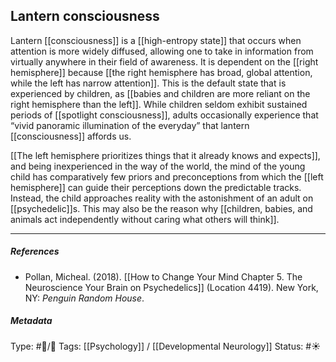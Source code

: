 ## Lantern consciousness  # 

Lantern [[consciousness]] is a [[high-entropy state]] that occurs when attention is more widely diffused, allowing one to take in information from virtually anywhere in their field of awareness. It is dependent on the [[right hemisphere]] because [[the right hemisphere has broad, global attention, while the left has narrow attention]]. This is the default state that is experienced by children, as [[babies and children are more reliant on the right hemisphere than the left]]. While children seldom exhibit sustained periods of [[spotlight consciousness]], adults occasionally experience that “vivid panoramic illumination of the everyday” that lantern [[consciousness]] affords us.

[[The left hemisphere prioritizes things that it already knows and expects]], and being inexperienced in the way of the world, the mind of the young child has comparatively few priors and preconceptions from which the [[left hemisphere]] can guide their perceptions down the predictable tracks. Instead, the child approaches reality with the astonishment of an adult on [[psychedelic]]s. This may also be the reason why [[children, babies, and animals act independently without caring what others will think]].

___

##### References

- Pollan, Micheal. (2018). [[How to Change Your Mind Chapter 5. The Neuroscience Your Brain on Psychedelics]] (Location 4419). New York, NY: _Penguin Random House_. 

##### Metadata

Type: #🔵/🔵 
Tags: [[Psychology]] / [[Developmental Neurology]]
Status: #☀️ 